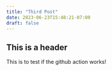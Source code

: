 ```yaml
---
title: "Third Post"
date: 2023-06-23T15:48:21-07:00
draft: false
---
```


## This is a header
This is to test if the github action works!